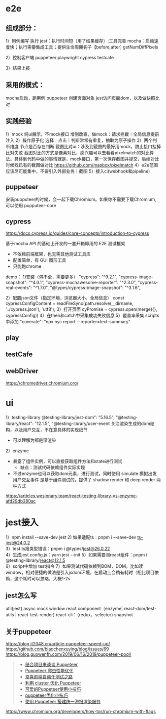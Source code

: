 # e2e


## 组成部分：

1）用例编写 执行
jest：执行时间短（用了结果缓存）;工具完善
mocha：启动速度快；执行需要集成工具；提供生命周期钩子【before,after]
getNumDiffPixels

2）控制客户端
puppeteer
playwright
cypress
testcafe

3）结果上报

## 采用的模式：
mocha启动，跑用例
puppeteer 创建页面对象
jest访问页面dom，以及做快照比对


## 实践经验
1）mock
纯ui展示，不mock接口
增删改查，做mock：请求拦截｜全局信息提前注入
2）操作原子化
选择｜点击｜判断常常有重复，抽取为原子操作
3）两个判断维度
节点是否存在判断
截图比对ui：涉及到截图的最好用mock，防止接口挂掉比对失败
截图对比的方式是像素对比，感兴趣可以去看看pixelmatch的对比算法。具体到代码中做的事情就是，mock接口，第一次保存截图并提交，后续对比时候找已有的截图做对比
https://github.com/mapbox/pixelmatch
4）e2e范围应该尽可能集中，不要引入外部业务｜截图
5）接入ci(webhook和pipeline)

## puppeteer
安装pupputeer的时候，会一起下载Chromium。如果你不需要下载Chromium, 可以使用 pupputeer-core


## cypress
https://docs.cypress.io/guides/core-concepts/introduction-to-cypress

基于mocha API 的基础上开发的一套开箱即用的 E2E 测试框架
- 不依赖前端框架，也无需其他测试工具库
- 配置简单，有 GUI 图形工具
- 只能跑chrome

demo：
1)安装（包不全，需要更多）
"cypress": "^9.2.1",
"cypress-image-snapshot": "^4.0.1",
"cypress-mochawesome-reporter": "^2.3.0",
"cypress-real-events": "^1.7.0",
"@types/cypress-image-snapshot": "^3.1.6",

2）配置json文件（指定环境，浏览器大小，全局信息）
const cypressConfigContent = readFileSync(path.resolve(__dirname, '../cypress.json'), 'utf8');
3）打开页面 
cyPromise = cypress.open(merge({}, cypressConfig)) 
4）在then和catch中采集成功失败信息
5）覆盖率采集
scripts中添加
"coverate": “npx nyc report --reporter=text-summary"
## play

## testCafe
## webDriver
https://chromedriver.chromium.org/


# ui
1）testing-library 
@testing-library/jest-dom": "5.16.5",
"@testing-library/react": "12.1.5",
"@testing-library/user-event
关注渲染生成的dom结构，以及用户交互，不在意具体的实现细节
- 可以理解为都是深渲染

2）enzyme
- 暴露了组件实例，可以直接获取组件方法和state进行测试
  - 缺点：测试代码依赖组件实际实现
- 不过enzyme也可以获取dom元素，进行测试，同时使用 simulate 模拟出发用户交互事件
是基于组件测试的，提供了 shadow render 和 deep render 两种方式

https://articles.wesionary.team/react-testing-library-vs-enzyme-afd29db380ac

# jest接入
1）npm install --save-dev jest
2) 如果适配ts：pnpm i --save-dev ts-jest@24.0.2    
3）test.ts报类型错误：pnpm i @types/jest@26.0.22    
4）生成jest.config.js：yarn jest --init 
5）如果需要测react组件：pnpm i @testing-library/react@12.1.5     
6）script中增加 test指令
7）如果测试代码依赖到BOM，DOM，比如读window，相对便捷的做法是引入jsdom环境，在启动上会稍有耗时（相比项目依赖，这个耗时可以忽略，大概1-2s

## jest怎么写
util(jest)
async
mock
window
react component（enzyme| react-dom/test-utils | react-test-render)
react-cli：（redux，selector)
snapshot



## 关于puppeteer
https://blog.it2048.cn/article-puppeteer-speed-up/
https://github.com/biaochenxuying/blog/issues/69
https://blog.guowenfh.com/2019/06/16/2019/puppeteer-pool/

> * [结合项目来谈谈 Puppeteer](https://juejin.im/post/5d4059305188255d38489a8c)
> * [Puppeteer 爬虫性能优化](https://github.com/nfwyst/Blog/issues/14)
> * [京喜前端自动化测试之路](https://aotu.io/notes/2020/05/06/jingxi-automated-testing/index.html)
> * [利用 cluster 优化 Puppeteer](https://www.yuque.com/luqixiuzichiji/nodejs/ces)
> * [可爱的Puppeteer使用小技巧](https://yrq110.me/post/front-end/some-tips-of-using-puppetter/)
> * [puppeteer优化小技巧](https://juejin.im/post/5db97541e51d4529de39f72d)
> * [使用 Puppeteer 搭建统一海报渲染服务](https://www.infoq.cn/article/dcSBL_9AzCwVPsaQ70dh)

https://www.chromium.org/developers/how-tos/run-chromium-with-flags


